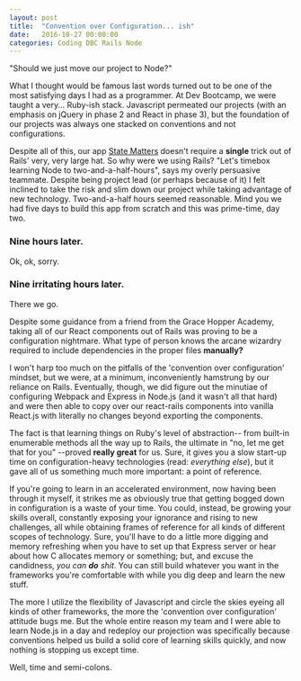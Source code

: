 ```yaml
---
layout: post
title:  "Convention over Configuration... ish"
date:   2016-10-27 00:00:00
categories: Coding DBC Rails Node
---
```


"Should we just move our project to Node?"

What I thought would be famous last words turned out to be one of the most satisfying days I had as a programmer.  At Dev Bootcamp, we were taught a very... Ruby-ish stack.  Javascript permeated our projects (with an emphasis on jQuery in phase 2 and React in phase 3), but the foundation of our projects was always one stacked on conventions and not configurations.

Despite all of this, our app <a href="http://state-matters.com" target="_blank">State Matters</a> doesn't require a **single** trick out of Rails' very, very large hat.  So why were we using Rails?  "Let's timebox learning Node to two-and-a-half-hours", says my overly persuasive teammate.  Despite being project lead (or perhaps because of it) I felt inclined to take the risk and slim down our project while taking advantage of new technology.  Two-and-a-half hours seemed reasonable.  Mind you we had five days to build this app from scratch and this was prime-time, day two.

### Nine hours later.

Ok, ok, sorry.

### Nine irritating hours later.

There we go.

Despite some guidance from a friend from the Grace Hopper Academy, taking all of our React components out of Rails was proving to be a configuration nightmare.  What type of person knows the arcane wizardry required to include dependencies in the proper files **manually?**

I won't harp too much on the pitfalls of the 'convention over configuration' mindset, but we were, at a minimum, inconveniently hamstrung by our reliance on Rails.  Eventually, though, we did figure out the minutiae of configuring Webpack and Express in Node.js (and it wasn't all that hard) and were then able to copy over our react-rails components into vanilla React.js with literally no changes beyond exporting the components.

The fact is that learning things on Ruby's level of abstraction-- from built-in enumerable methods all the way up to Rails, the ultimate in "no, let me get that for you" --proved **really great** for us.  Sure, it gives you a slow start-up time on configuration-heavy technologies (read: *everything else*), but it gave all of us something much more important: a point of reference.

If you're going to learn in an accelerated environment, now having been through it myself, it strikes me as obviously true that getting bogged down in configuration is a waste of your time.  You could, instead, be growing your skills overall, constantly exposing your ignorance and rising to new challenges, all while obtaining frames of reference for all kinds of different scopes of technology.  Sure, you'll have to do a little more digging and memory refreshing when you have to set up that Express server or hear about how C allocates memory or something; but, and excuse the candidness, *you can **do** shit*.  You can still build whatever you want in the frameworks you're comfortable with while you dig deep and learn the new stuff.

The more I utilize the flexibility of Javascript and circle the skies eyeing all kinds of other frameworks, the more the 'convention over configuration' attitude bugs me.  But the whole entire reason my team and I were able to learn Node.js in a day and redeploy our projection was specifically because conventions helped us build a solid core of learning skills quickly, and now nothing is stopping us except time.

Well, time and semi-colons.